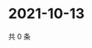 # 2021-10-13

共 0 条

<!-- BEGIN WEIBO -->
<!-- 最后更新时间 Wed Oct 13 2021 01:18:05 GMT+0800 (China Standard Time) -->

<!-- END WEIBO -->
